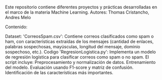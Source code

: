 Este repositorio contiene diferentes proyectos y prácticas desarrolladas en el marco de la materia Machine Learning. 
Autores: Thomas Cristancho, Andres Melo

Contenido:

Dataset: 'CorreosSpam.csv': Contiene correos clasificados como spam o ham, con características extraídas de los mensajes (cantidad de enlaces, palabras sospechosas, mayúsculas, longitud del mensaje, dominio sospechoso, etc.).
Codigo 'RegresionLogistica.py': Implementa un modelo de regresión logística para clasificar correos como spam o no spam. El script incluye: Preprocesamiento y normalización de datos. Entrenamiento del modelo. Evaluación usando F1-score y matriz de confusión. Identificación de las características más importantes.
